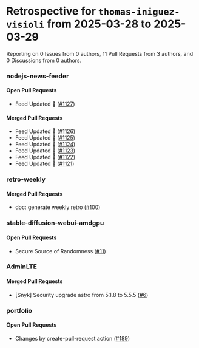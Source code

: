 # Retrospective for `thomas-iniguez-visioli` from 2025-03-28 to 2025-03-29

Reporting on 0 Issues from 0 authors, 11 Pull Requests from 3 authors, and 0 Discussions from 0 authors.


### nodejs-news-feeder

#### Open Pull Requests

- Feed Updated 🍿 ([#1127](https://github.com/thomas-iniguez-visioli/nodejs-news-feeder/pull/1127))

#### Merged Pull Requests

- Feed Updated 🍿 ([#1126](https://github.com/thomas-iniguez-visioli/nodejs-news-feeder/pull/1126))
- Feed Updated 🍿 ([#1125](https://github.com/thomas-iniguez-visioli/nodejs-news-feeder/pull/1125))
- Feed Updated 🍿 ([#1124](https://github.com/thomas-iniguez-visioli/nodejs-news-feeder/pull/1124))
- Feed Updated 🍿 ([#1123](https://github.com/thomas-iniguez-visioli/nodejs-news-feeder/pull/1123))
- Feed Updated 🍿 ([#1122](https://github.com/thomas-iniguez-visioli/nodejs-news-feeder/pull/1122))
- Feed Updated 🍿 ([#1121](https://github.com/thomas-iniguez-visioli/nodejs-news-feeder/pull/1121))

### retro-weekly

#### Merged Pull Requests

- doc: generate weekly retro ([#100](https://github.com/thomas-iniguez-visioli/retro-weekly/pull/100))

### stable-diffusion-webui-amdgpu

#### Open Pull Requests

- Secure Source of Randomness ([#11](https://github.com/thomas-iniguez-visioli/stable-diffusion-webui-amdgpu/pull/11))

### AdminLTE

#### Merged Pull Requests

- [Snyk] Security upgrade astro from 5.1.8 to 5.5.5 ([#6](https://github.com/thomas-iniguez-visioli/AdminLTE/pull/6))

### portfolio

#### Open Pull Requests

- Changes by create-pull-request action ([#189](https://github.com/thomas-iniguez-visioli/portfolio/pull/189))